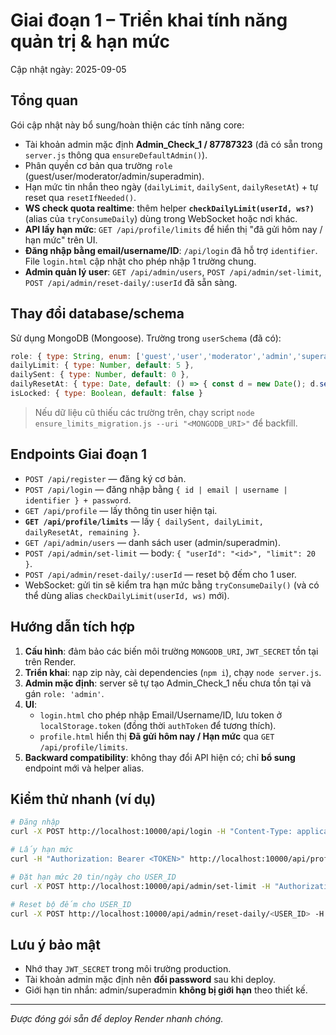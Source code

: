 
# Giai đoạn 1 – Triển khai tính năng quản trị & hạn mức

Cập nhật ngày: 2025-09-05

## Tổng quan
Gói cập nhật này bổ sung/hoàn thiện các tính năng core:
- Tài khoản admin mặc định **Admin_Check_1 / 87787323** (đã có sẵn trong `server.js` thông qua `ensureDefaultAdmin()`).
- Phân quyền cơ bản qua trường `role` (guest/user/moderator/admin/superadmin).
- Hạn mức tin nhắn theo ngày (`dailyLimit`, `dailySent`, `dailyResetAt`) + tự reset qua `resetIfNeeded()`.
- **WS check quota realtime**: thêm helper **`checkDailyLimit(userId, ws?)`** (alias của `tryConsumeDaily`) dùng trong WebSocket hoặc nơi khác.
- **API lấy hạn mức**: `GET /api/profile/limits` để hiển thị "đã gửi hôm nay / hạn mức" trên UI.
- **Đăng nhập bằng email/username/ID**: `/api/login` đã hỗ trợ `identifier`. File `login.html` cập nhật cho phép nhập 1 trường chung.
- **Admin quản lý user**: `GET /api/admin/users`, `POST /api/admin/set-limit`, `POST /api/admin/reset-daily/:userId` đã sẵn sàng.

## Thay đổi database/schema
Sử dụng MongoDB (Mongoose). Trường trong `userSchema` (đã có):
```js
role: { type: String, enum: ['guest','user','moderator','admin','superadmin'], default: 'user' },
dailyLimit: { type: Number, default: 5 },
dailySent: { type: Number, default: 0 },
dailyResetAt: { type: Date, default: () => { const d = new Date(); d.setHours(24,0,0,0); return d; } },
isLocked: { type: Boolean, default: false }
```
> Nếu dữ liệu cũ thiếu các trường trên, chạy script `node ensure_limits_migration.js --uri "<MONGODB_URI>"` để backfill.

## Endpoints Giai đoạn 1
- `POST /api/register` — đăng ký cơ bản.
- `POST /api/login` — đăng nhập bằng `{ id | email | username | identifier } + password`.
- `GET /api/profile` — lấy thông tin user hiện tại.
- **`GET /api/profile/limits`** — lấy `{ dailySent, dailyLimit, dailyResetAt, remaining }`.
- `GET /api/admin/users` — danh sách user (admin/superadmin).
- `POST /api/admin/set-limit` — body: `{ "userId": "<id>", "limit": 20 }`.
- `POST /api/admin/reset-daily/:userId` — reset bộ đếm cho 1 user.
- WebSocket: gửi tin sẽ kiểm tra hạn mức bằng `tryConsumeDaily()` (và có thể dùng alias `checkDailyLimit(userId, ws)` mới).

## Hướng dẫn tích hợp
1. **Cấu hình**: đảm bảo các biến môi trường `MONGODB_URI`, `JWT_SECRET` tồn tại trên Render.
2. **Triển khai**: nạp zip này, cài dependencies (`npm i`), chạy `node server.js`.
3. **Admin mặc định**: server sẽ tự tạo Admin_Check_1 nếu chưa tồn tại và gán `role: 'admin'`.
4. **UI**:
   - `login.html` cho phép nhập Email/Username/ID, lưu token ở `localStorage.token` (đồng thời `authToken` để tương thích).
   - `profile.html` hiển thị **Đã gửi hôm nay / Hạn mức** qua `GET /api/profile/limits`.
5. **Backward compatibility**: không thay đổi API hiện có; chỉ **bổ sung** endpoint mới và helper alias.

## Kiểm thử nhanh (ví dụ)
```bash
# Đăng nhập
curl -X POST http://localhost:10000/api/login -H "Content-Type: application/json"   -d '{ "identifier": "Admin_Check_1", "password": "87787323" }'

# Lấy hạn mức
curl -H "Authorization: Bearer <TOKEN>" http://localhost:10000/api/profile/limits

# Đặt hạn mức 20 tin/ngày cho USER_ID
curl -X POST http://localhost:10000/api/admin/set-limit -H "Authorization: Bearer <TOKEN>" -H "Content-Type: application/json"   -d '{ "userId": "<USER_ID>", "limit": 20 }'

# Reset bộ đếm cho USER_ID
curl -X POST http://localhost:10000/api/admin/reset-daily/<USER_ID> -H "Authorization: Bearer <TOKEN)"
```

## Lưu ý bảo mật
- Nhớ thay `JWT_SECRET` trong môi trường production.
- Tài khoản admin mặc định nên **đổi password** sau khi deploy.
- Giới hạn tin nhắn: admin/superadmin **không bị giới hạn** theo thiết kế.

---
*Được đóng gói sẵn để deploy Render nhanh chóng.*
